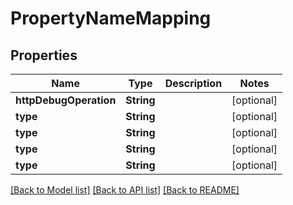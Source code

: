 # PropertyNameMapping

## Properties
Name | Type | Description | Notes
------------ | ------------- | ------------- | -------------
**httpDebugOperation** | **String** |  | [optional] 
**type** | **String** |  | [optional] 
**type** | **String** |  | [optional] 
**type** | **String** |  | [optional] 
**type** | **String** |  | [optional] 

[[Back to Model list]](../README.md#documentation-for-models) [[Back to API list]](../README.md#documentation-for-api-endpoints) [[Back to README]](../README.md)


